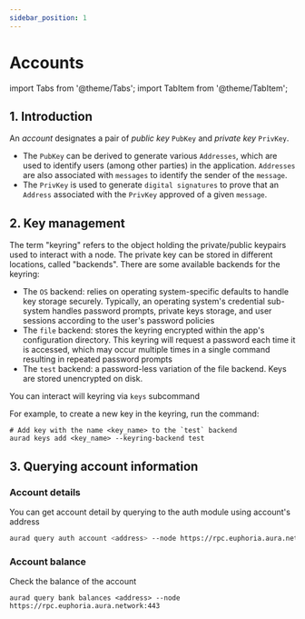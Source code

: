 ```yaml
---
sidebar_position: 1
---
```

# Accounts

import Tabs from '@theme/Tabs';
import TabItem from '@theme/TabItem';


## 1. Introduction

An _account_ designates a pair of _public key_ `PubKey` and _private key_ `PrivKey`. 

- The `PubKey` can be derived to generate various `Addresses`, which are used to identify users (among other parties) in the application. `Addresses` are also associated with `messages` to identify the sender of the `message`. 
- The `PrivKey` is used to generate `digital signatures` to prove that an `Address` associated with the `PrivKey` approved of a given `message`.

## 2. Key management

The term "keyring" refers to the object holding the private/public keypairs used to interact with a node. The private key can be stored in different locations, called "backends". There are some available backends for the keyring:

- The `OS` backend: relies on operating system-specific defaults to handle key storage securely. Typically, an operating system's credential sub-system handles password prompts, private keys storage, and user sessions according to the user's password policies
- The `file` backend: stores the keyring encrypted within the app's configuration directory. This keyring will request a password each time it is accessed, which may occur multiple times in a single command resulting in repeated password prompts
- The `test` backend: a password-less variation of the file backend. Keys are stored unencrypted on disk.

You can interact will keyring via `keys` subcommand

For example, to create a new key in the keyring, run the command:
```
# Add key with the name <key_name> to the `test` backend
aurad keys add <key_name> --keyring-backend test
```

## 3. Querying account information

### Account details

You can get account detail by querying to the auth module using account's address

<Tabs>
<TabItem value="testnet" label="Euphoria Testnet">

```bash
aurad query auth account <address> --node https://rpc.euphoria.aura.network:443
```

</TabItem>
</Tabs>

### Account balance

Check the balance of the account

<Tabs>
<TabItem value="testnet" label="Euphoria Testnet">

```
aurad query bank balances <address> --node https://rpc.euphoria.aura.network:443
```

</TabItem>
</Tabs>
